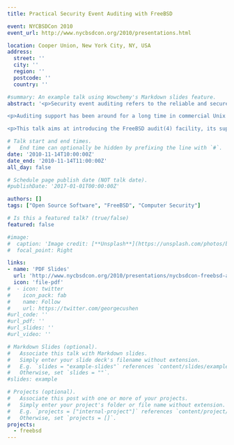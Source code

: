 ```yaml
---
title: Practical Security Event Auditing with FreeBSD

event: NYCBSDCon 2010
event_url: http://www.nycbsdcon.org/2010/presentations.html

location: Cooper Union, New York City, NY, USA
address:
  street: ''
  city: ''
  region: ''
  postcode: ''
  country: ''

#summary: An example talk using Wowchemy's Markdown slides feature.
abstract: '<p>Security event auditing refers to the reliable and secure logging of security-related system events. It allows for post mortem analysis or live monitoring of system intrusions, as well as intrusion detection. It is also an essential part of the Common Access Protection Profile (CAPP) for Common Criteria (CC), a certification necessary for a system to be used in certain critical environments.</p>

<p>Auditing support has been around for a long time in commercial Unix systems like Solaris. In the BSD world however, it is a relatively unknown and new concept. Starting from version 6.2, FreeBSD provides support for it by means of the audit(4) kernel subsystem.</p>

<p>This talk aims at introducing the FreeBSD audit(4) facility, its supporting tools and benefits, as well as its limitations.</p>'

# Talk start and end times.
#   End time can optionally be hidden by prefixing the line with `#`.
date: '2010-11-14T10:00:00Z'
date_end: '2010-11-14T11:00:00Z'
all_day: false

# Schedule page publish date (NOT talk date).
#publishDate: '2017-01-01T00:00:00Z'

authors: []
tags: ["Open Source Software", "FreeBSD", "Computer Security"]

# Is this a featured talk? (true/false)
featured: false

#image:
#  caption: 'Image credit: [**Unsplash**](https://unsplash.com/photos/bzdhc5b3Bxs)'
#  focal_point: Right

links:
- name: 'PDF Slides'
  url: 'http://www.nycbsdcon.org/2010/presentations/nycbsdcon-freebsd-audit.pdf'
  icon: 'file-pdf'
#  - icon: twitter
#    icon_pack: fab
#    name: Follow
#    url: https://twitter.com/georgecushen
#url_code: ''
#url_pdf: ''
#url_slides: ''
#url_video: ''

# Markdown Slides (optional).
#   Associate this talk with Markdown slides.
#   Simply enter your slide deck's filename without extension.
#   E.g. `slides = "example-slides"` references `content/slides/example-slides.md`.
#   Otherwise, set `slides = ""`.
#slides: example

# Projects (optional).
#   Associate this post with one or more of your projects.
#   Simply enter your project's folder or file name without extension.
#   E.g. `projects = ["internal-project"]` references `content/project/deep-learning/index.md`.
#   Otherwise, set `projects = []`.
projects:
  - freebsd
---
```

